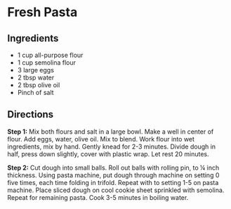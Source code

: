 # Fresh Pasta

## Ingredients

- 1 cup all-purpose flour
- 1 cup semolina flour
- 3 large eggs
- 2 tbsp water
- 2 tbsp olive oil
- Pinch of salt

## Directions

**Step 1:** Mix both flours and salt in a large bowl. Make a well in center of
flour. Add eggs, water, olive oil. Mix to blend. Work flour into wet
ingredients, mix by hand. Gently knead for 2-3 minutes. Divide dough in half,
press down slightly, cover with plastic wrap. Let rest 20 minutes.

**Step 2:** Cut dough into small balls. Roll out balls with rolling pin, to ¼
inch thickness. Using pasta machine, put dough through machine on setting 0
five times, each time folding in trifold. Repeat with to setting 1-5 on pasta
machine. Place sliced dough on cool cookie sheet sprinkled with semolina.
Repeat for remaining pasta. Cook 3-5 minutes in boiling water.
